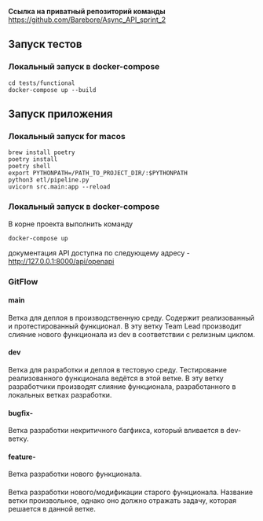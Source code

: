 **Ссылка на приватный репозиторий команды** https://github.com/Barebore/Async_API_sprint_2

## Запуск тестов
### Локальный запуск в docker-compose
```shell
cd tests/functional
docker-compose up --build
```

## Запуск приложения
### Локальный запуск for macos
```shell
brew install poetry
poetry install
poetry shell
export PYTHONPATH=/PATH_TO_PROJECT_DIR/:$PYTHONPATH
python3 etl/pipeline.py
uvicorn src.main:app --reload
```
### Локальный запуск в docker-compose
В корне проекта выполнить команду
```shell
docker-compose up 
```

документация API доступна по следующему адресу - http://127.0.0.1:8000/api/openapi 


### GitFlow
#### main
Ветка для деплоя в производственную среду. Содержит реализованный и протестированный функционал. В эту ветку Team Lead производит слияние нового функционала из dev в соответствии с релизным циклом.
#### dev 
Ветка для разработки и деплоя в тестовую среду. Тестирование реализованного функционала ведётся в этой ветке. В эту ветку разработчики производят слияние функционала, разработанного в локальных ветках разработки.
#### bugfix-<name-of-the-bug>
Ветка разработки некритичного багфикса, который вливается в dev-ветку.
#### feature-<name-of-the-feature>
Ветка разработки нового функционала.
#### <arbitrary-name-of-the-branch>
Ветка разработки нового/модификации старого функционала. Название ветки произвольное, однако оно должно отражать задачу, которая решается в данной ветке.
